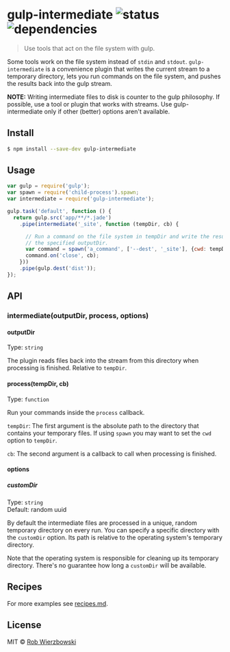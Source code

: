 # gulp-intermediate ![status](https://api.travis-ci.org/robwierzbowski/gulp-intermediate.svg)&nbsp;![dependencies](https://david-dm.org/robwierzbowski/gulp-intermediate.svg)

> Use tools that act on the file system with gulp.

Some tools work on the file system instead of `stdin` and `stdout`. `gulp-intermediate` is a convenience plugin that writes the current stream to a temporary directory, lets you run commands on the file system, and pushes the results back into the gulp stream.

**NOTE:** Writing intermediate files to disk is counter to the gulp philosophy. If possible, use a tool or plugin that works with streams. Use gulp-intermediate only if other (better) options aren't available.

## Install

```sh
$ npm install --save-dev gulp-intermediate
```

## Usage

```js
var gulp = require('gulp');
var spawn = require('child-process').spawn;
var intermediate = require('gulp-intermediate');

gulp.task('default', function () {
  return gulp.src('app/**/*.jade')
    .pipe(intermediate('_site', function (tempDir, cb) {

      // Run a command on the file system in tempDir and write the results to
      // the specified outputDir.
      var command = spawn('a_command', ['--dest', '_site'], {cwd: tempDir});
      command.on('close', cb);
    }))
    .pipe(gulp.dest('dist'));
});
```

## API

### intermediate(outputDir, process, options)

#### outputDir

Type: `string`  

The plugin reads files back into the stream from this directory when processing is finished. Relative to `tempDir`.

#### process(tempDir, cb)

Type: `function`  

Run your commands inside the `process` callback.

`tempDir`: The first argument is the absolute path to the directory that contains your temporary files. If using `spawn` you may want to set the `cwd` option to `tempDir`.

`cb`: The second argument is a callback to call when processing is finished.

#### options

##### customDir

Type: `string`  
Default: random uuid

By default the intermediate files are processed in a unique, random temporary directory on every run. You can specify a specific directory with the `customDir` option. Its path is relative to the operating system's temporary directory.

Note that the operating system is responsible for cleaning up its temporary directory. There's no guarantee how long a `customDir` will be available.
 
## Recipes

For more examples see [recipes.md](https://github.com/robwierzbowski/gulp-intermediate/blob/master/recipes.md).

## License

MIT © [Rob Wierzbowski](http://robwierzbowski.com)
